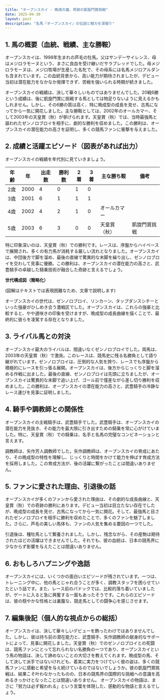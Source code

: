 ```yaml
---
title: "オープンスカイ - 晩成の雄、奇跡の凱旋門賞挑戦"
date: 2025-04-30
layout: post
description: "名馬『オープンスカイ』の伝説と魅力を深堀り"
---
```


## 1. 馬の概要（血統、戦績、主な勝鞍）

オープンスカイは、1998年生まれの芦毛の牡馬。父はサンデーサイレンス、母はメジロラモーヌという、まさに良血を受け継いだサラブレッドでした。母メジロラモーヌは、メジロ牧場が生産した名牝で、その母系には名馬メジロアルダンも含まれています。この血統背景から、高い能力が期待されましたが、デビュー当初は潜在能力をなかなか発揮できず、苦戦を強いられる時期が続きました。

オープンスカイの戦績は、決して華々しいものではありませんでした。20戦6勝という成績は、後に凱旋門賞に挑戦する馬としては物足りないように見えるかもしれません。しかし、その6勝の質は高く、特に晩成型の成長を見せ、古馬になってから一気に開花しました。主な勝鞍としては、2002年のオールカマー、そして2003年の天皇賞（秋）が挙げられます。天皇賞（秋）では、当時最強馬と謳われたゼンノロブロイを相手に、劇的な勝利を収めました。この勝利は、オープンスカイの潜在能力の高さを証明し、多くの競馬ファンに衝撃を与えました。


## 2. 成績と活躍エピソード（図表があれば出力）

オープンスカイの戦績を年代別に見ていきましょう。

| 年齢 | 年 | 出走数 | 勝利数 | 2着 | 3着 | 主な勝ち鞍 | 備考 |
|---|---|---|---|---|---|---|---|
| 2歳 | 2000 | 4 | 0 | 1 | 0 |  |  |
| 3歳 | 2001 | 6 | 1 | 1 | 1 |  |  |
| 4歳 | 2002 | 4 | 2 | 1 | 0 | オールカマー |  |
| 5歳 | 2003 | 6 | 3 | 0 | 0 | 天皇賞（秋） | 凱旋門賞挑戦 |

特に印象深いのは、天皇賞（秋）での勝利です。レースは、序盤からハイペースで展開され、多くの有力馬が消耗する厳しい流れとなりました。オープンスカイは、中団後方で脚を溜め、最後の直線で驚異的な末脚を繰り出し、ゼンノロブロイを交わして見事に優勝。この勝利は、オープンスカイの潜在能力の高さと、武豊騎手の卓越した騎乗技術が融合した奇跡と言えるでしょう。

**世代構成図（簡略化）**

(図解はテキストでは表現困難なため、文章で説明します)

オープンスカイの世代は、ゼンノロブロイ、リンカーン、タップダンスシチーといった強豪がひしめき合う激戦区でした。オープンスカイは、これらの強豪と比較すると、やや遅咲きの印象を受けますが、晩成型の成長曲線を描くことで、最終的に彼らを凌駕する存在となりました。


## 3. ライバル馬との対決

オープンスカイ最大のライバルは、間違いなくゼンノロブロイでした。両馬は、2003年の天皇賞（秋）で激突。このレースは、競馬史に残る名勝負として語り継がれています。ゼンノロブロイは、圧倒的な人気を誇り、レースでも序盤から積極的にレースを引っ張る展開。オープンスカイは、後方からじっくりと脚を溜める作戦に出ました。最後の直線、ゼンノロブロイは先頭に立ちましたが、オープンスカイは驚異的な末脚で追い上げ、ゴール前で僅差ながら差し切り勝利を収めました。この勝利は、オープンスカイの潜在能力の高さと、武豊騎手の冷静なレース運びを見事に証明しました。


## 4. 騎手や調教師との関係性

オープンスカイの主戦騎手は、武豊騎手でした。武豊騎手は、オープンスカイの潜在能力を見抜き、その能力を最大限に引き出すための騎乗を常に心がけていました。特に、天皇賞（秋）での騎乗は、名手と名馬の完璧なコンビネーションと言えます。

調教師は、矢作芳人調教師でした。矢作調教師は、オープンスカイの育成にあたり、その晩成型の特性を理解し、じっくりと時間をかけて能力を伸ばす育成方法を採用しました。この育成方法が、後の活躍に繋がったことは間違いありません。


## 5. ファンに愛された理由、引退後の話

オープンスカイが多くのファンから愛された理由は、その劇的な成長曲線と、天皇賞（秋）での奇跡の勝利にあります。デビュー当初は目立たない存在でしたが、晩成型の成長を見せ、古馬になってから一気に開花。そして、最強馬と目されたゼンノロブロイを相手に勝利を収めたことで、多くのファンを魅了しました。さらに、芦毛の美しい馬体も、ファンの人気を集める要因の一つでした。

引退後は、種牡馬として繋養されました。しかし、残念ながら、その産駒は期待されたほどの活躍はできませんでした。それでも、彼の血統は、日本の競馬界に少なからず影響を与えたことは間違いありません。


## 6. おもしろハプニングや逸話

オープンスカイには、いくつかの面白いエピソードが残されています。一つは、トレーニング中に、他の馬とじゃれ合うことが多く、調教スタッフを困らせていたという話です。また、レース前のパドックでは、比較的落ち着いていましたが、ゲートに入ると急に興奮する一面もあったそうです。これらのエピソードは、彼の穏やかな性格とは裏腹な、競走馬としての闘争心を感じさせます。


## 7. 編集後記（個人的な視点からの総括）

オープンスカイは、決して華々しいデビューを飾ったわけではありませんでした。しかし、彼は持ち前の潜在能力と、武豊騎手、矢作調教師の献身的なサポートによって、見事に開花しました。天皇賞（秋）でのゼンノロブロイとの死闘は、競馬ファンにとって忘れられない名勝負の一つであり、オープンスカイという馬の物語は、決して諦めないことの大切さを教えてくれます。晩成型の馬、そして決して派手ではないけれども、着実に実力をつけていく彼の姿は、多くの競馬ファンに感動と希望を与え続けているのではないでしょうか。彼の凱旋門賞挑戦は、結果こそ叶わなかったものの、日本の競馬界の国際的な挑戦への意識を高めるきっかけとなったことは間違いありません。  オープンスカイの物語は、まさに「努力は必ず報われる」という言葉を体現した、感動的な物語と言えるでしょう。
